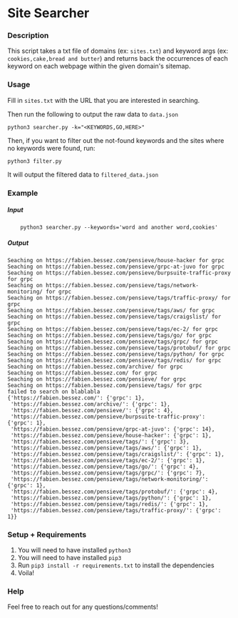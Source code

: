 # Site Searcher

### Description

This script takes a txt file of domains (ex: `sites.txt`) and keyword args (ex: `cookies,cake,bread and butter`) and returns back the occurrences of each keyword on each webpage within the given domain's sitemap.

### Usage

Fill in `sites.txt` with the URL that you are interested in searching.

Then run the following to output the raw data to `data.json`

```
python3 searcher.py -k="<KEYWORDS,GO,HERE>"
```

Then, if you want to filter out the not-found keywords and the sites where no keywords were found, run:

```
python3 filter.py
```

It will output the filtered data to `filtered_data.json`

### Example

##### Input

```
    python3 searcher.py --keywords='word and another word,cookies'
```

##### Output

```
Seaching on https://fabien.bessez.com/pensieve/house-hacker for grpc
Seaching on https://fabien.bessez.com/pensieve/grpc-at-juvo for grpc
Seaching on https://fabien.bessez.com/pensieve/burpsuite-traffic-proxy for grpc
Seaching on https://fabien.bessez.com/pensieve/tags/network-monitoring/ for grpc
Seaching on https://fabien.bessez.com/pensieve/tags/traffic-proxy/ for grpc
Seaching on https://fabien.bessez.com/pensieve/tags/aws/ for grpc
Seaching on https://fabien.bessez.com/pensieve/tags/craigslist/ for grpc
Seaching on https://fabien.bessez.com/pensieve/tags/ec-2/ for grpc
Seaching on https://fabien.bessez.com/pensieve/tags/go/ for grpc
Seaching on https://fabien.bessez.com/pensieve/tags/grpc/ for grpc
Seaching on https://fabien.bessez.com/pensieve/tags/protobuf/ for grpc
Seaching on https://fabien.bessez.com/pensieve/tags/python/ for grpc
Seaching on https://fabien.bessez.com/pensieve/tags/redis/ for grpc
Seaching on https://fabien.bessez.com/archive/ for grpc
Seaching on https://fabien.bessez.com/ for grpc
Seaching on https://fabien.bessez.com/pensieve/ for grpc
Seaching on https://fabien.bessez.com/pensieve/tags/ for grpc
failed to search on blablabla
{'https://fabien.bessez.com/': {'grpc': 1},
 'https://fabien.bessez.com/archive/': {'grpc': 1},
 'https://fabien.bessez.com/pensieve/': {'grpc': 4},
 'https://fabien.bessez.com/pensieve/burpsuite-traffic-proxy': {'grpc': 1},
 'https://fabien.bessez.com/pensieve/grpc-at-juvo': {'grpc': 14},
 'https://fabien.bessez.com/pensieve/house-hacker': {'grpc': 1},
 'https://fabien.bessez.com/pensieve/tags/': {'grpc': 3},
 'https://fabien.bessez.com/pensieve/tags/aws/': {'grpc': 1},
 'https://fabien.bessez.com/pensieve/tags/craigslist/': {'grpc': 1},
 'https://fabien.bessez.com/pensieve/tags/ec-2/': {'grpc': 1},
 'https://fabien.bessez.com/pensieve/tags/go/': {'grpc': 4},
 'https://fabien.bessez.com/pensieve/tags/grpc/': {'grpc': 7},
 'https://fabien.bessez.com/pensieve/tags/network-monitoring/': {'grpc': 1},
 'https://fabien.bessez.com/pensieve/tags/protobuf/': {'grpc': 4},
 'https://fabien.bessez.com/pensieve/tags/python/': {'grpc': 1},
 'https://fabien.bessez.com/pensieve/tags/redis/': {'grpc': 1},
 'https://fabien.bessez.com/pensieve/tags/traffic-proxy/': {'grpc': 1}}
```

### Setup + Requirements

1. You will need to have installed `python3`
2. You will need to have installed `pip3`
3. Run `pip3 install -r requirements.txt` to install the dependencies
4. Voila!

### Help

Feel free to reach out for any questions/comments!
